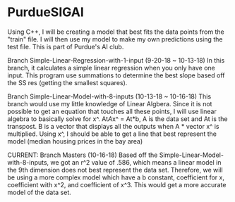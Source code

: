 # PurdueSIGAI

Using C++, I will be creating a model that best fits the data points from the "train" file. I will then use my model to make my own predictions using the test file. This is part of Purdue's AI club.

Branch Simple-Linear-Regression-with-1-input (9-20-18 ~ 10-13-18) 
In this branch, it calculates a simple linear regression when you only have one input. This program use summations to determine the best slope based off the SS res (getting the smallest squares). 

Branch Simple-Linear-Model-with-8-inputs (10-13-18 ~ 10-16-18) 
This branch would use my little knowledge of Linear Algbera. Since it is not possible to get an equation that touches all these points, I will use linear algebra to basically solve for x^. At*A*x^ = At*b, A is the data set and At is the transpost. B is a vector that displays all the outputs when A * vector x^ is multiplied. Using x^, I should be able to get a line that best represent the model (median housing prices in the bay area) 

CURRENT: Branch Masters (10-16-18) 
Based off the Simple-Linear-Model-with-8-inputs, we got an r^2 value of .586, which means a linear model in the 9th dimension does not best represent the data set. Therefore, we will be using a more complex model which have a b constant, coefficient for x, coefficient with x^2, and coefficient of x^3. This would get a more accurate model of the data set. 
